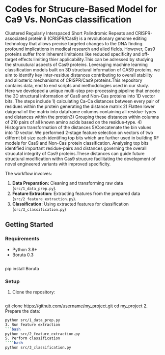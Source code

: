 # Codes for Strucure-Based Model for Ca9 Vs. NonCas classification

Clustered Regularly Interspaced Short Palindromic Repeats and CRISPR-associated protein 9 (CRISPR/Cas9) is a revolutionary genome editing technology that allows precise targeted changes to the DNA finding profound implications in medical research and alied fields. However, Cas9 proteins suffer from inherent limitaions like reduced specificity and off-target effects limiting thier applicability.This can be adressed by studying the strucutural aspects of Cas9 proteins. Leveraging machine learning classification models built on 3D structural information of CAS9 proteins, we aim to identify key inter-residue distances contributing to overall stability and allosteric mechanisms of CRISPR/Cas9 proteins.This repository contains data, end to end scripts and methodologies used in our study. Here we developed a unique multi-step pre-processing pipeline that encode the 3D structural information of Cas9 and Non-Cas proteins into 1D vector bits. The steps include 1) calculating Ca-Ca distances between every pair of residues within the protein generating the distance matrix 2) Flatten lower daigonal of the matrix into dataframe columns containing all residue-types and distances within the protein3) Grouping these distances within columns of 210 pairs of all known amino acids based on the residue-type. 4) Histogram transformation of the distances 5)Concatenate the bin values into 1D vector. We performed 2-stage feature selection on vectors of two differnt bit size each identifing top bits which are further used in building RF models for Cas9 and Non-Cas protein classification. Analysing top bits identified important residue-pairs and distances governing the overall strucutal integrity of Cas9 proteins.These distances can guide future structural modification withn Cas9 strucure facilitating the development of novel engineered variants with improved specificity. 

The workflow involves:
1. **Data Preparation:** Cleaning and transforming raw data (`src/1_data_prep.py`).
2. **Feature Extraction:** Extracting features from the prepared data (`src/2_feature_extraction.py`).
3. **Classification:** Using extracted features for classification (`src/3_classification.py`)


## Getting Started

### Requirements
- Python 3.8+
- Boruta 0.3
  ```bash
pip install Boruta
  
### Setup
1. Clone the repository:
   ```bash
git clone https://github.com/username/my_project.git
   cd my_project
2. Prepare the data:
   ```bash
python src/1_data_prep.py
3. Run feature extraction
   ```bash
python src/2_feature_extraction.py   
5. Perform classification
   ````bash
python src/3_classification.py

